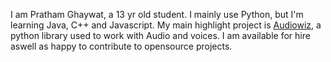 I am Pratham Ghaywat, a 13 yr old student. I mainly use Python, but I'm learning Java, C++ and Javascript. My main highlight project is <a href="https://github.com/PrathamGhaywat/AudioWiz-v.1">Audiowiz</a>,
a python library used to work with Audio and voices. I am available for hire aswell as happy to contribute to opensource projects.
